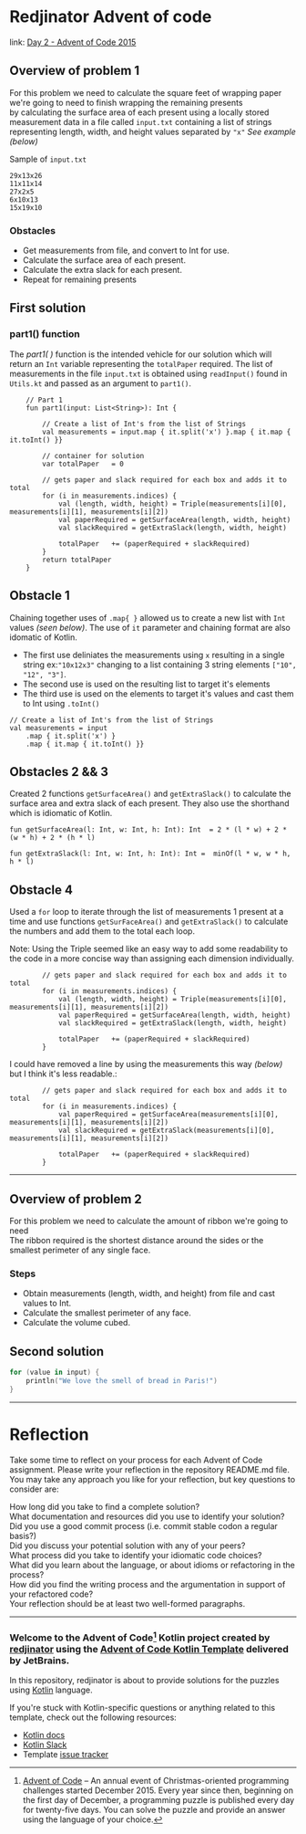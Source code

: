 # Redjinator Advent of code

link: [Day 2 - Advent of Code 2015](https://adventofcode.com/2015/day/2)

## Overview of problem 1
For this problem we need to calculate the square feet of wrapping paper we're going to need to finish wrapping the remaining presents <br>
by calculating the surface area of each present using a locally stored measurement data in a file called `input.txt` containing a list of strings representing length, width, and height values separated by `"x"`
_See example (below)_

Sample of `input.txt`
```
29x13x26
11x11x14
27x2x5
6x10x13
15x19x10
```
### Obstacles
* Get measurements from file, and convert to Int for use.
* Calculate the surface area of each present.
* Calculate the extra slack for each present.
* Repeat for remaining presents

## First solution


### part1() function
The _part1( )_ function is the intended vehicle for our solution which will return an `Int` variable representing the `totalPaper` required.
The list of measurements in the file `input.txt` is obtained using `readInput()`  found in `Utils.kt` and passed as an argument to `part1()`.


```
    // Part 1
    fun part1(input: List<String>): Int {

        // Create a list of Int's from the list of Strings
        val measurements = input.map { it.split('x') }.map { it.map { it.toInt() }}

        // container for solution
        var totalPaper   = 0

        // gets paper and slack required for each box and adds it to total
        for (i in measurements.indices) {
            val (length, width, height) = Triple(measurements[i][0], measurements[i][1], measurements[i][2])
            val paperRequired = getSurfaceArea(length, width, height)
            val slackRequired = getExtraSlack(length, width, height)

            totalPaper   += (paperRequired + slackRequired)
        }
        return totalPaper
    }
```

## Obstacle 1
 Chaining together uses of `.map{ }` allowed us to create a new list with `Int` values _(seen below)_. The use of `it` parameter and chaining format are also idomatic of Kotlin.
 * The first use deliniates the measurements using `x` resulting in a single string ex:`"10x12x3"` changing to a list containing 3 string elements `["10", "12", "3"]`.
 * The second use is used on the resulting list to target it's elements
 * The third use is used on the elements to target it's values and cast them to Int using `.toInt()`
```
// Create a list of Int's from the list of Strings
val measurements = input
    .map { it.split('x') }
    .map { it.map { it.toInt() }}
```

## Obstacles 2 && 3
Created 2 functions `getSurfaceArea()` and `getExtraSlack()` to calculate the surface area and extra slack of each present. They also use the shorthand which is idiomatic of Kotlin.
```
fun getSurfaceArea(l: Int, w: Int, h: Int): Int  = 2 * (l * w) + 2 * (w * h) + 2 * (h * l)

fun getExtraSlack(l: Int, w: Int, h: Int): Int =  minOf(l * w, w * h, h * l)
```

## Obstacle 4
Used a `for` loop to iterate through the list of measurements 1 present at a time and use functions `getSurFaceArea()` and `getExtraSlack()` to calculate the numbers and add them to the total each loop.

Note: Using the Triple seemed like an easy way to add some readability to the code in a more concise way than assigning each dimension individually.
```
        // gets paper and slack required for each box and adds it to total
        for (i in measurements.indices) {
            val (length, width, height) = Triple(measurements[i][0], measurements[i][1], measurements[i][2])
            val paperRequired = getSurfaceArea(length, width, height)
            val slackRequired = getExtraSlack(length, width, height)

            totalPaper   += (paperRequired + slackRequired)
        }
```

I could have removed a line by using the measurements this way _(below)_ but I think it's less readable.:
```
        // gets paper and slack required for each box and adds it to total
        for (i in measurements.indices) {
            val paperRequired = getSurfaceArea(measurements[i][0], measurements[i][1], measurements[i][2])
            val slackRequired = getExtraSlack(measurements[i][0], measurements[i][1], measurements[i][2])

            totalPaper   += (paperRequired + slackRequired)
        }
```



---

## Overview of problem 2
For this problem we need to calculate the amount of ribbon we're going to need <br>
The ribbon required is the shortest distance around the sides or the smallest perimeter of any single face.



### Steps
* Obtain measurements (length, width, and height) from file and cast values to Int.
* Calculate the smallest perimeter of any face.
* Calculate the volume cubed.

## Second solution













```kotlin
for (value in input) {
    println("We love the smell of bread in Paris!")
}
```
---
# Reflection
Take some time to reflect on your process for each Advent of Code assignment. Please write your reflection in the repository README.md file. You may take any approach you like for your reflection, but key questions to consider are:

How long did you take to find a complete solution? <br>
What documentation and resources did you use to identify your solution? <br>
Did you use a good commit process (i.e. commit stable codon a regular basis?) <br>
Did you discuss your potential solution with any of your peers? <br>
What process did you take to identify your idiomatic code choices? <br>
What did you learn about the language, or about idioms or refactoring in the process? <br>
How did you find the writing process and the argumentation in support of your refactored code? <br>
Your reflection should be at least two well-formed paragraphs.


---
### Welcome to the Advent of Code[^aoc] Kotlin project created by [redjinator][github] using the [Advent of Code Kotlin Template][template] delivered by JetBrains.

In this repository, redjinator is about to provide solutions for the puzzles using [Kotlin][kotlin] language.

If you're stuck with Kotlin-specific questions or anything related to this template, check out the following resources:

- [Kotlin docs][docs]
- [Kotlin Slack][slack]
- Template [issue tracker][issues]


[^aoc]:
    [Advent of Code][aoc] – An annual event of Christmas-oriented programming challenges started December 2015.
    Every year since then, beginning on the first day of December, a programming puzzle is published every day for twenty-five days.
    You can solve the puzzle and provide an answer using the language of your choice.

[aoc]: https://adventofcode.com
[docs]: https://kotlinlang.org/docs/home.html
[github]: https://github.com/redjinator
[issues]: https://github.com/kotlin-hands-on/advent-of-code-kotlin-template/issues
[kotlin]: https://kotlinlang.org
[slack]: https://surveys.jetbrains.com/s3/kotlin-slack-sign-up
[template]: https://github.com/kotlin-hands-on/advent-of-code-kotlin-template
